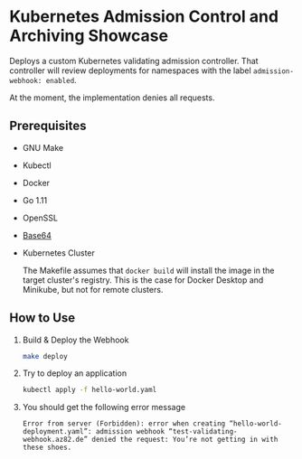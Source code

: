 # Kubernetes Admission Control and Archiving Showcase

Deploys a custom Kubernetes validating admission controller. 
That controller will review deployments for namespaces with the label `admission-webhook: enabled`.

At the moment, the implementation denies all requests.

## Prerequisites
- GNU Make
- Kubectl
- Docker
- Go 1.11
- OpenSSL
- [Base64](https://www.fourmilab.ch/webtools/base64/)
- Kubernetes Cluster
    
    The Makefile assumes that `docker build` will install the image in the target cluster's registry.
    This is the case for Docker Desktop and Minikube, but not for remote clusters.

## How to Use

1. Build & Deploy the Webhook

    ```bash
    make deploy
    ```


2. Try to deploy an application
    
    ```bash
    kubectl apply -f hello-world.yaml
    ```
    
3. You should get the following error message

    ```
    Error from server (Forbidden): error when creating “hello-world-deployment.yaml”: admission webhook “test-validating-webhook.az82.de” denied the request: You’re not getting in with these shoes.
    ```
    


